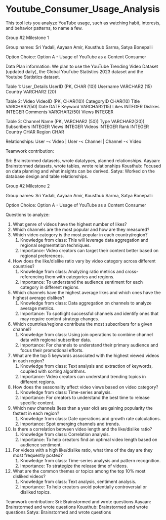 # Youtube_Consumer_Usage_Analysis
This tool lets you analyze YouTube usage, such as watching habit, interests, and behavior patterns, to name a few.



Group #2 Milestone 1

Group names: Sri Yadali, Aayaan Amir, Kousthub Sarma, Satya Bonepalli

Option Choice: Option A - Usage of YouTube as a Content Consumer

Data Plan information:
We plan to use the YouTube Trending Video Dataset (updated daily), the Global YouTube Statistics 2023 dataset  and the Youtube Statistics dataset.

Table 1: User_Details
UserID (PK, CHAR (10))
Username VARCHAR2 (15)
Country VARCHAR2 (20)

Table 2: Video
VideoID (PK, CHAR(10))
CategoryID CHAR(10)
Title VARCHAR2(50)
Date DATE
Keyword VARCHAR2(15)
Likes INTEGER
Dislikes	INTEGER
Comments VARCHAR2(50)
Views INTEGER

Table 3: Channel
Name (PK, VARCHAR2 (50))
Type VARCHAR2(20))
Subscribers INTEGER
Views INTEGER
Videos INTEGER
Rank INTEGER
Country CHAR
Region CHAR

Relationships: User -< Video | User -< Channel | Channel -< Video

Teamwork contribution: 

Sri: Brainstormed datasets, wrote datatypes, planned relationships.
Aayaan: Brainstormed datasets, wrote tables, wrote relationships
Kousthub: Focused on data planning and what insights can be derived.
Satya: Worked on the database design and table relationships.



Group #2 Milestone 2

Group names: Sri Yadali, Aayaan Amir, Kousthub Sarma, Satya Bonepalli

Option Choice: Option A - Usage of YouTube as a Content Consumer

Questions to analyze:

1. What genre of videos have the highest number of likes?
2. Which channels are the most popular and how are they measured?
3. Which video category is the most popular in each country/region?
    1. Knowledge from class: This will leverage data aggregation and regional segmentation techniques.
    2. Importance: Video creators can target their content better based on regional preferences.
4. How does the like/dislike ratio vary by video category across different countries?
    1. Knowledge from class: Analyzing ratio metrics and cross-referencing them with categories and regions.
    2. Importance: To understand the audience sentiment for each category in different regions.
5. Which channels have the highest average likes and which ones have the highest average dislikes?
    1. Knowledge from class: Data aggregation on channels to analyze average metrics.
    2. Importance: To spotlight successful channels and identify ones that may require content strategy changes.
6. Which countries/regions contribute the most subscribers for a given channel?
    1. Knowledge from class: Using join operations to combine channel data with regional subscriber data.
    2. Importance: For channels to understand their primary audience and focus their promotional efforts.
7. What are the top 5 keywords associated with the highest viewed videos in each region?
    1. Knowledge from class: Text analysis and extraction of keywords, coupled with sorting algorithms.
    2. Importance: Video creators can understand trending topics in different regions.
8. How does the seasonality affect video views based on video category?
    1. Knowledge from class: Time-series analysis.
    2. Importance: For creators to understand the best time to release specific content.
9. Which new channels (less than a year old) are gaining popularity the fastest in each region?
    1. Knowledge from class: Date operations and growth rate calculations.
    2. Importance: Spot emerging channels and trends.
10. Is there a correlation between video length and the like/dislike ratio?
    1. Knowledge from class: Correlation analysis.
    2. Importance: To help creators find an optimal video length based on audience sentiment.
11. For videos with a high like/dislike ratio, what time of the day are they most frequently posted?
    1. Knowledge from class: Time-series analysis and pattern recognition.
    2. Importance: To strategize the release time of videos.
12. What are the common themes or topics among the top 10% most disliked videos?
    1. Knowledge from class: Text analysis, sentiment analysis.
    2. Importance: To help creators avoid potentially controversial or disliked topics.



Teamwork contribution: 
Sri: Brainstormed and wrote questions
Aayaan: Brainstormed and wrote questions
Kousthub: Brainstormed and wrote questions
Satya: Brainstormed and wrote questions
